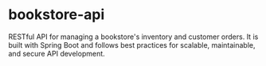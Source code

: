 # bookstore-api
RESTful API for managing a bookstore's inventory and customer orders. It is built with Spring Boot and follows best practices for scalable, maintainable, and secure API development.
